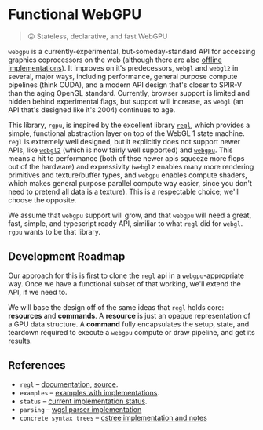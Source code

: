 # Functional WebGPU

> 🙃 Stateless, declarative, and fast WebGPU

`webgpu` is a currently-experimental, but-someday-standard API for accessing graphics coprocessors on the web (although there are also [offline](https://github.com/hexops/dawn) [implementations](https://github.com/gfx-rs/wgpu)). It improves on it's predecessors, `webgl` and `webgl2` in several, major ways, including performance, general purpose compute pipelines (think CUDA), and a modern API design that's closer to SPIR-V than the aging OpenGL standard. Currently, browser support is limited and hidden behind experimental flags, but support will increase, as `webgl` (an API that's designed like it's 2004) continues to age.

This library, `rgpu`, is inspired by the excellent library [`regl`](https://github.com/regl-project/regl), which provides a simple, functional abstraction layer on top of the WebGL 1 state machine. `regl` is extremely well designed, but it explicitly does not support newer APIs, like [`webgl2`](https://caniuse.com/webgl2) (which is now fairly well supported) and [`webgpu`](https://caniuse.com/webgpu). This means a hit to performance (both of thse newer apis squeeze more flops out of the hardware) and expressivity (`webgl2` enables many more rendering primitives and texture/buffer types, and `webgpu` enables compute shaders, which makes general purpose parallel compute way easier, since you don't need to pretend all data is a texture). This is a respectable choice; we'll choose the opposite.

We assume that `webgpu` support will grow, and that `webgpu` will need a great, fast, simple, and typescript ready API, similiar to what `regl` did for `webgl`. `rgpu` wants to be that library.

## Development Roadmap

Our approach for this is first to clone the `regl` api in a `webgpu`-appropriate way. Once we have a functional subset of that working, we'll extend the API, if we need to.

We will base the design off of the same ideas that `regl` holds core: **resources** and **commands**. A **resource** is just an opaque representation of a GPU data structure. A **command** fully encapsulates the setup, state, and teardown required to execute a `webgpu` compute or draw pipeline, and get its results.

## References

- `regl` – [documentation](http://regl.party/), [source](https://github.com/regl-project/regl).
- `examples` – [examples with implementations](https://webgpu.github.io/webgpu-samples/).
- `status` – [current implementation status](https://webgpu.io).
- `parsing` – [wgsl parser implementation](https://github.com/brendan-duncan/wgsl_reflect)
- `concrete syntax trees` – [cstree implementation and notes](https://github.com/domenicquirl/cstree)

